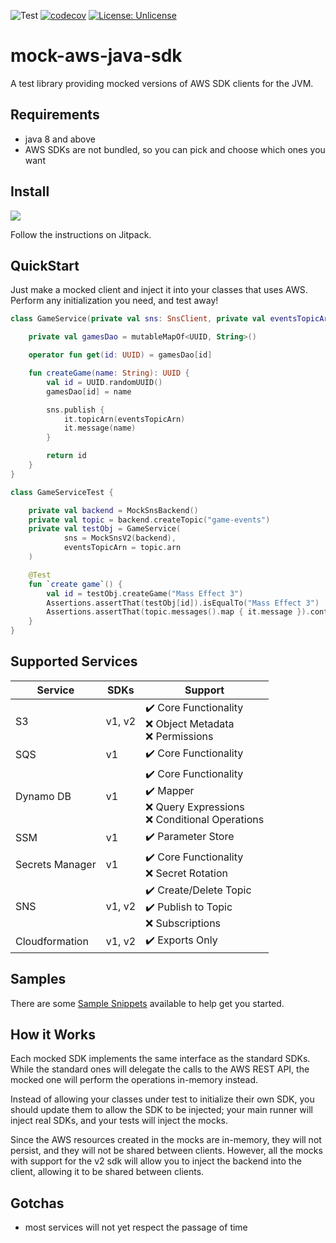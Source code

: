 ![Test](https://github.com/oharaandrew314/mock-aws-java-sdk/workflows/Test/badge.svg)
[![codecov](https://codecov.io/gh/oharaandrew314/mock-aws-java-sdk/branch/master/graph/badge.svg)](https://codecov.io/gh/oharaandrew314/mock-aws-java-sdk)
[![License: Unlicense](https://img.shields.io/badge/license-Unlicense-blue.svg)](http://unlicense.org/)

# mock-aws-java-sdk

A test library providing mocked versions of AWS SDK clients for the JVM.

## Requirements

- java 8 and above
- AWS SDKs are not bundled, so you can pick and choose which ones you want

## Install

[![](https://jitpack.io/v/oharaandrew314/mock-aws-java-sdk.svg)](https://jitpack.io/#oharaandrew314/mock-aws-java-sdk)

Follow the instructions on Jitpack.

## QuickStart

Just make a mocked client and inject it into your classes that uses AWS.  Perform any initialization you need, and test away!

```kotlin
class GameService(private val sns: SnsClient, private val eventsTopicArn: String) {

    private val gamesDao = mutableMapOf<UUID, String>()

    operator fun get(id: UUID) = gamesDao[id]

    fun createGame(name: String): UUID {
        val id = UUID.randomUUID()
        gamesDao[id] = name

        sns.publish {
            it.topicArn(eventsTopicArn)
            it.message(name)
        }

        return id
    }
}

class GameServiceTest {

    private val backend = MockSnsBackend()
    private val topic = backend.createTopic("game-events")
    private val testObj = GameService(
            sns = MockSnsV2(backend),
            eventsTopicArn = topic.arn
    )

    @Test
    fun `create game`() {
        val id = testObj.createGame("Mass Effect 3")
        Assertions.assertThat(testObj[id]).isEqualTo("Mass Effect 3")
        Assertions.assertThat(topic.messages().map { it.message }).containsExactly("Mass Effect 3")
    }
}
```

## Supported Services

| Service | SDKs | Support |
| ------- | ---- | ------- | 
| S3 | v1, v2 | :heavy_check_mark: Core Functionality<br/>:x: Object Metadata<br/>:x: Permissions |
| SQS | v1 | :heavy_check_mark: Core Functionality |
| Dynamo DB | v1 | :heavy_check_mark: Core Functionality<br/>:heavy_check_mark: Mapper<br/>:x: Query Expressions<br/>:x: Conditional Operations<br/> |
| SSM | v1 | :heavy_check_mark: Parameter Store |
| Secrets Manager | v1 | :heavy_check_mark: Core Functionality<br/>:x: Secret Rotation |
| SNS | v1, v2 | :heavy_check_mark: Create/Delete Topic<br/>:heavy_check_mark: Publish to Topic<br/>:x: Subscriptions |
| Cloudformation | v1, v2 | :heavy_check_mark: Exports Only |

## Samples

There are some [Sample Snippets](https://github.com/oharaandrew314/mock-aws-java-sdk/tree/master/src/test/kotlin/io/andrewohara/awsmock/samples) available to help get you started.

## How it Works

Each mocked SDK implements the same interface as the standard SDKs.
While the standard ones will delegate the calls to the AWS REST API,
the mocked one will perform the operations in-memory instead.

Instead of allowing your classes under test to initialize their own SDK,
you should update them to allow the SDK to be injected;
your main runner will inject real SDKs, and your tests will inject the mocks.

Since the AWS resources created in the mocks are in-memory, they will not persist,
and they will not be shared between clients.
However, all the mocks with support for the v2 sdk will allow you to inject the backend into the client,
allowing it to be shared between clients.

## Gotchas

- most services will not yet respect the passage of time